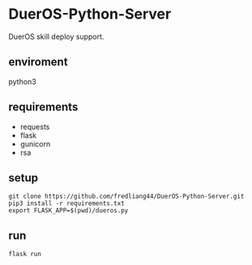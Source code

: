 # DuerOS-Python-Server
DuerOS skill deploy support.

## enviroment

python3

## requirements

* requests
* flask
* gunicorn
* rsa

## setup

```shell
git clone https://github.com/fredliang44/DuerOS-Python-Server.git
pip3 install -r requirements.txt
export FLASK_APP=$(pwd)/dueros.py
```

## run
```shell
flask run
```




